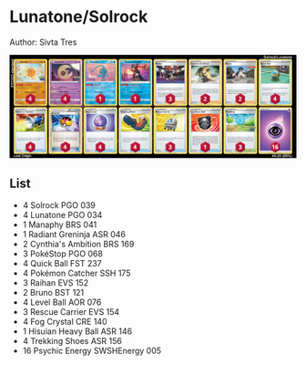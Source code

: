 # Lunatone/Solrock

Author: Sivta Tres

![decklist](../../!Images/Standard/1SWSH-LOR/Lunatone-Solrock.png)

## List
* 4 Solrock PGO 039
* 4 Lunatone PGO 034
* 1 Manaphy BRS 041
* 1 Radiant Greninja ASR 046
* 2 Cynthia's Ambition BRS 169
* 3 PokéStop PGO 068
* 4 Quick Ball FST 237
* 4 Pokémon Catcher SSH 175
* 3 Raihan EVS 152
* 2 Bruno BST 121
* 4 Level Ball AOR 076
* 3 Rescue Carrier EVS 154
* 4 Fog Crystal CRE 140
* 1 Hisuian Heavy Ball ASR 146
* 4 Trekking Shoes ASR 156
* 16 Psychic Energy SWSHEnergy 005
